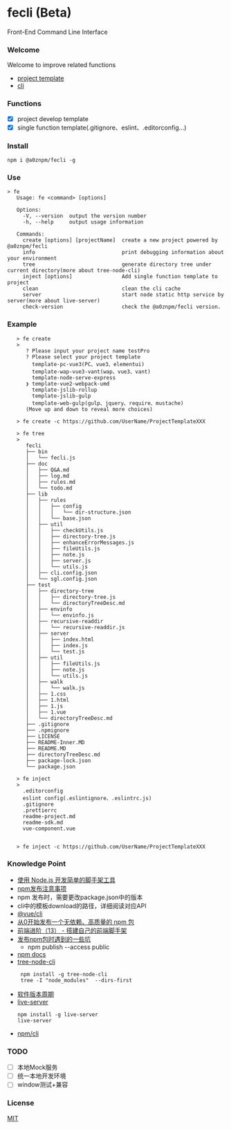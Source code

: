# fecli (Beta)
Front-End Command Line Interface

### Welcome
Welcome to improve related functions

- [project template](https://github.com/MShineRay?tab=projects)
- [cli](https://github.com/MShineRay/fecli)

### Functions
- [X] project develop template
- [X] single function template(.gitignore、eslint、.editorconfig...)

### Install
~~~
npm i @a0znpm/fecli -g
~~~
### Use
~~~
> fe
   Usage: fe <command> [options]

   Options:
     -V, --version  output the version number
     -h, --help     output usage information

   Commands:
     create [options] [projectName]  create a new project powered by @a0znpm/fecli
     info                            print debugging information about your environment
     tree                            generate directory tree under current directory(more about tree-node-cli)
     inject [options]                Add single function template to project
     clean                           clean the cli cache
     server                          start node static http service by server(more about live-server)
     check-version                   check the @a0znpm/fecli version.
~~~

### Example
~~~
   > fe create
   >
      ? Please input your project name testPro
      ? Please select your project template
        template-pc-vue3(PC、vue3、elementui)
        template-wap-vue3-vant(wap、vue3、vant)
        template-node-serve-express
      ❯ template-vue2-webpack-umd
        template-jslib-rollup
        template-jslib-gulp
        template-web-gulp(gulp、jquery、require、mustache)
      (Move up and down to reveal more choices)
      
   > fe create -c https://github.com/UserName/ProjectTemplateXXX
~~~

~~~
   > fe tree
   >
      fecli
      ├── bin
      │   └── fecli.js
      ├── doc
      │   ├── Q&A.md
      │   ├── log.md
      │   ├── rules.md
      │   └── todo.md
      ├── lib
      │   ├── rules
      │   │   ├── config
      │   │   │   └── dir-structure.json
      │   │   └── base.json
      │   ├── util
      │   │   ├── checkUtils.js
      │   │   ├── directory-tree.js
      │   │   ├── enhanceErrorMessages.js
      │   │   ├── fileUtils.js
      │   │   ├── note.js
      │   │   ├── server.js
      │   │   └── utils.js
      │   ├── cli.config.json
      │   └── sgl.config.json
      ├── test
      │   ├── directory-tree
      │   │   ├── directory-tree.js
      │   │   └── directoryTreeDesc.md
      │   ├── envinfo
      │   │   └── envinfo.js
      │   ├── recursive-readdir
      │   │   └── recursive-readdir.js
      │   ├── server
      │   │   ├── index.html
      │   │   ├── index.js
      │   │   └── test.js
      │   ├── util
      │   │   ├── fileUtils.js
      │   │   ├── note.js
      │   │   └── utils.js
      │   ├── walk
      │   │   └── walk.js
      │   ├── 1.css
      │   ├── 1.html
      │   ├── 1.js
      │   ├── 1.vue
      │   └── directoryTreeDesc.md
      ├── .gitignore
      ├── .npmignore
      ├── LICENSE
      ├── README-Inner.MD
      ├── README.MD
      ├── directoryTreeDesc.md
      ├── package-lock.json
      └── package.json
~~~

~~~
   > fe inject
   >
     .editorconfig
     eslint config(.eslintignore、.eslintrc.js)
     .gitignore
     .prettierrc
     readme-project.md
     readme-sdk.md
     vue-component.vue
     
     
   > fe inject -c https://github.com/UserName/ProjectTemplateXXX

~~~

### Knowledge Point
 - [使用 Node.js 开发简单的脚手架工具](https://mp.weixin.qq.com/s/o4D4DI59GzdeI8KTp0RGuA)
 - [npm发布注意事项](https://blog.csdn.net/gamesdev/article/details/49018629)
 - npm 发布时，需要更改package.json中的版本
 - cli中的模板download的路径，详细阅读对应API
 - [@vue/cli](https://github.com/vuejs/vue-cli/tree/dev/packages/%40vue/cli)
 - [从0开始发布一个无依赖、高质量的 npm 包](https://mp.weixin.qq.com/s/0oDXwz-SBoh3mEymlNxh7w)
 - [前端进阶（13） - 搭建自己的前端脚手架](https://segmentfault.com/a/1190000016481132)
 - [发布npm包时遇到的一些坑](https://www.jianshu.com/p/40f732d91a8c)
    - npm publish --access public
 - [npm docs](https://docs.npmjs.com/cli/v7/using-npm/developers)
 - [tree-node-cli](https://www.npmjs.com/package/tree-node-cli)
   ~~~
    npm install -g tree-node-cli
    tree -I "node_modules"  --dirs-first
   ~~~
 - [软件版本周期](https://zh.wikipedia.org/wiki/%E8%BB%9F%E4%BB%B6%E7%89%88%E6%9C%AC%E9%80%B1%E6%9C%9F)
 - [live-server](https://www.npmjs.com/package/live-server)
   ~~~
   npm install -g live-server
   live-server
   ~~~
 - [npm/cli](https://github.com/npm/cli)

### TODO
- [ ] 本地Mock服务
- [ ] 统一本地开发环境
- [ ] window测试+兼容

### License
   [MIT](LICENSE)
